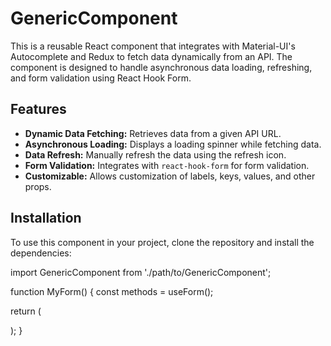 # GenericComponent

This is a reusable React component that integrates with Material-UI's Autocomplete and Redux to fetch data dynamically from an API. The component is designed to handle asynchronous data loading, refreshing, and form validation using React Hook Form.

## Features

- **Dynamic Data Fetching:** Retrieves data from a given API URL.
- **Asynchronous Loading:** Displays a loading spinner while fetching data.
- **Data Refresh:** Manually refresh the data using the refresh icon.
- **Form Validation:** Integrates with `react-hook-form` for form validation.
- **Customizable:** Allows customization of labels, keys, values, and other props.

## Installation

To use this component in your project, clone the repository and install the dependencies:

import GenericComponent from './path/to/GenericComponent';

function MyForm() {
  const methods = useForm();

  return (
    <form>
      <GenericComponent
        size="medium"
        id="BudgetId"
        name="BudgetId"
        label="Bütçe"
        methods={methods}
        disabledPort={false}
        valueName="Description"
        keyName="id"
        url="api/v1/budget"
      />
    </form>
  );
}


